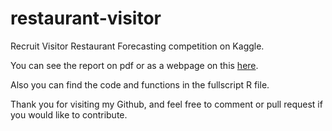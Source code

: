 # restaurant-visitor
Recruit Visitor Restaurant Forecasting competition on Kaggle. 

You can see the report on pdf or as a webpage on this [here](http://htmlpreview.github.io/?https://github.com/yobid/restaurant-visitor/blob/gh-pages/report.html).

Also you can find the code and functions in the fullscript R file.

Thank you for visiting my Github, and feel free to comment or pull request if you would like to contribute.